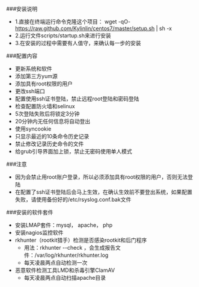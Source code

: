 ###安装说明
+ 1.直接在终端运行命令克隆这个项目： wget -qO- https://raw.github.com/Kylinlin/centos7/master/setup.sh | sh -x 
+ 2.运行文件scripts/startup.sh来进行安装
+ 3.在安装的过程中需要有人值守，来确认每一步的安装

###配置内容
+ 更新系统和软件
+ 添加第三方yum源
+ 添加具有root权限的用户
+ 更改ssh端口
+ 配置使用ssh证书登陆，禁止远程root登陆和密码登陆
+ 检查配置防火墙和selinux
+ 5次登陆失败后将锁定3分钟
+ 20分钟内无任何信息将自动登出
+ 使用syncookie
+ 只显示最近的10条命令历史记录
+ 禁止修改记录历史命令的文件
+ 给grub引导界面加上锁，禁止无密码使用单人模式


###注意
+ 因为会禁止用root账户登录，所以必须添加具有root权限的用户，否则无法登陆
+ 在配置了ssh证书登陆后会马上生效，在确认生效前不要登出系统，如果配置失败，请使用备份好的/etc/rsyslog.conf.bak文件

###安装的软件套件
+ 安装LMAP套件：mysql， apache， php
+ 安装nagios监控软件
+ rkhunter（rootkit猎手）检测是否感染rootkit和后门程序
  + 用法：rkhunter --check ，会生成报告文件：/var/log/rkhunter/rkhunter.log
  + 每天凌晨两点自动检测一次
+ 恶意软件检测工具LMD和杀毒引擎ClamAV
  + 每天凌晨两点自动扫描apache目录
